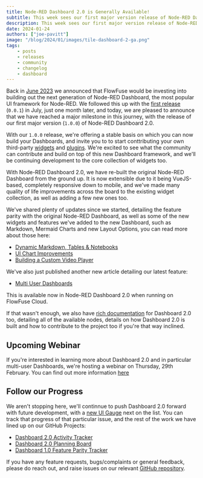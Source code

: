 ```yaml
---
title: Node-RED Dashboard 2.0 is Generally Available!
subtitle: This week sees our first major version release of Node-RED Dashboard 2.0!
description: This week sees our first major version release of Node-RED Dashboard 2.0!
date: 2024-01-24
authors: ["joe-pavitt"]
image: "/blog/2024/01/images/tile-dashboard-2-ga.png"
tags:
    - posts
    - releases
    - community
    - changelog
    - dashboard
---
```


Back in [June 2023](/blog/2023/06/dashboard-announcement/) we announced that FlowFuse would be investing into building out the next generation of Node-RED Dashboard, the most popular UI framework for Node-RED.
We followed this up with the [first release](/blog/2023/07/dashboard-0-1-release/) (`0.0.1`) in July, just one month later, and today, we are pleased to announce that we have reached a major milestone in this journey, with the release of our first major version (`1.0.0`) of Node-RED Dashboard 2.0.

<!--more-->

With our `1.0.0` release, we're offering a stable basis on which you can now build your Dashboards, and invite you to to start conttributing your own third-party [widgets](https://dashboard.flowfuse.com/contributing/widgets/third-party.html) and [plugins](https://dashboard.flowfuse.com/contributing/plugins/). We're excited to see what the community can contribute and build on top of this new Dashboard framework, and we'll be continuing development to the core collection of widgets too.

With Node-RED Dashboard 2.0, we have re-built the original Node-RED Dashboard from the ground up. It is now extensible due to it being VueJS-based, completely responsive down to mobile, and we've made many quality of life improvements across the board to the existing widget collection, as well as adding a few new ones too.

We've shared plenty of updates since we started, detailing the feature parity with the original Node-RED Dashboard, as well as some of the new widgets and features we've added to the new Dashboard, such as Markdown, Mermaid Charts and new Layout Options, you can read more about those here:

- [Dynamic Markdown, Tables & Notebooks](/blog/2023/09/dashboard-notebook-layout/)
- [UI Chart Improvements](/blog/2023/11/dashboard-0-7/)
- [Building a Custom Video Player](/blog/2023/12/dashboard-0-10-0/)

We've also just published another new article detailing our latest feature:

- [Multi User Dashboards](/blog/2024/01/dashboard-2-multi-user/)

This is available now in Node-RED Dashboard 2.0 when running on FlowFuse Cloud.

If that wasn't enough, we also have [rich documentation](https://dashboard.flowfuse.com/) for Dashboard 2.0 too, detailing all of the available nodes, details on how Dashboard 2.0 is built and how to contribute to the project too if you're that way inclined.

## Upcoming Webinar

If you're interested in learning more about Dashboard 2.0 and in particular multi-user Dashboards, we're hosting a webinar on Thursday, 29th February. You can find out more information [here](/webinars/2024/node-red-dashboard-multi-user/)

## Follow our Progress

We aren't stopping here, we'll continnue to push Dashboard 2.0 forward with future development, with a [new UI Gauge](https://github.com/FlowFuse/node-red-dashboard/issues/12) next on the list. You can track that progress of that particular issue, and the rest of the work we have lined up on our GitHub Projects:

- [Dashboard 2.0 Activity Tracker](https://github.com/orgs/FlowFuse/projects/15/views/1)
- [Dashboard 2.0 Planning Board](https://github.com/orgs/FlowFuse/projects/15/views/4)
- [Dashboard 1.0 Feature Parity Tracker](https://github.com/orgs/FlowFuse/projects/15/views/5)

 If you have any feature requests, bugs/complaints or general feedback, please do reach out, and raise issues on our relevant [GitHub repository](https://github.com/FlowFuse/node-red-dashboard).